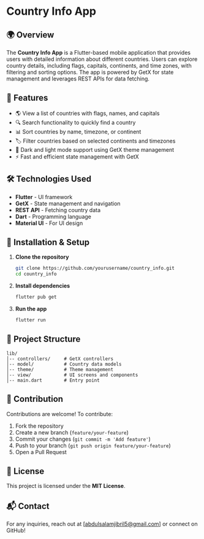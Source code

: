 # Country Info App

## 🌍 Overview
The **Country Info App** is a Flutter-based mobile application that provides users with detailed information about different countries. Users can explore country details, including flags, capitals, continents, and time zones, with filtering and sorting options. The app is powered by GetX for state management and leverages REST APIs for data fetching.

## 🚀 Features
- 🌎 View a list of countries with flags, names, and capitals
- 🔍 Search functionality to quickly find a country
- 📊 Sort countries by name, timezone, or continent
- 🏷️ Filter countries based on selected continents and timezones
- 🎨 Dark and light mode support using GetX theme management
- ⚡ Fast and efficient state management with GetX

## 🛠️ Technologies Used
- **Flutter** - UI framework
- **GetX** - State management and navigation
- **REST API** - Fetching country data
- **Dart** - Programming language
- **Material UI** - For UI design



## 🔧 Installation & Setup
1. **Clone the repository**
   ```bash
   git clone https://github.com/yourusername/country_info.git
   cd country_info
   ```
2. **Install dependencies**
   ```bash
   flutter pub get
   ```
3. **Run the app**
   ```bash
   flutter run
   ```

## 📂 Project Structure
```
lib/
│-- controllers/     # GetX controllers
│-- model/           # Country data models
│-- theme/           # Theme management
│-- view/            # UI screens and components
│-- main.dart        # Entry point
```

## 🤝 Contribution
Contributions are welcome! To contribute:
1. Fork the repository
2. Create a new branch (`feature/your-feature`)
3. Commit your changes (`git commit -m 'Add feature'`)
4. Push to your branch (`git push origin feature/your-feature`)
5. Open a Pull Request

## 📜 License
This project is licensed under the **MIT License**.

## 📬 Contact
For any inquiries, reach out at [abdulsalamjibril5@gmail.com] or connect on GitHub!

